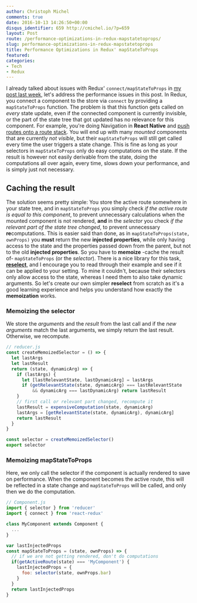 ```yaml
---
author: Christoph Michel
comments: true
date: 2016-10-13 14:26:50+00:00
disqus_identifier: 659 http://cmichel.io/?p=659
layout: Post
route: /performance-optimizations-in-redux-mapstatetoprops/
slug: performance-optimizations-in-redux-mapstatetoprops
title: Performance Optimizations in Redux' mapStateToProps
featured: 
categories:
- Tech
- Redux
---
```


I already talked about issues with Redux' `connect/mapStateToProps` in [my post last week](http://cmichel.io/why-you-should-not-use-mapstatetoprops-too-often/), let's address the performance issues in this post. In Redux, you connect a component to the store via `connect` by providing a `mapStateToProps` function. The problem is that this function gets called on _every_ state update, even if the connected component is currently invisible, or the part of the state tree that got updated has no relevance for this component.
For example, you're doing Navigation in **React Native** and [push routes onto a route stack](https://facebook.github.io/react-native/docs/navigator.html). You will end up with many _mounted_ components that are currently _not visible_, but their `mapStateToProps` will still get called every time the user triggers a state change. This is fine as long as your selectors in `mapStateToProps` only do easy computations on the state. If the result is however not easily derivable from the state, doing the computations all over again, every time, slows down your performance, and is simply just not necessary.

## Caching the result

The solution seems pretty simple: You store the active route somewhere in your state tree, and in `mapStateToProps` you simply check _if the active route is equal to this component_, to prevent unnecessary calculations when the mounted component is not rendered, **and** in the _selector_ you check _if the relevant part of the state tree changed_, to prevent unnecessary **re**computations. This is easier said than done, as in `mapStateToProps(state, ownProps)` you **must** return the new **injected properties**, while only having access to the state and the properties passed down from the parent, but not to the old **injected properties**. So you have to **memoize** -cache the result of- `mapStateToProps` (or the _selector_). There is a nice library for this task, **[reselect](https://github.com/reactjs/reselect)**, and I encourage you to read through their example and see if it can be applied to your setting. To mine it couldn't, because their selectors only allow access to the state, whereas I need them to also take dynamic arguments. So let's create our own simpler **reselect** from scratch as it's a good learning experience and helps you understand how exactly the **memoization** works.

### Memoizing the selector

We store the _arguments_ and the _result_ from the last call and if the _new arguments_ match the last arguments, we simply return the last result. Otherwise, we recompute.

```javascript
// reducer.js
const createMemoizedSelector = () => {
  let lastArgs
  let lastResult
  return (state, dynamicArg) => {
    if (lastArgs) {
      let [lastRelevantState, lastDynamicArg] = lastArgs
      if (getRelevantState(state, dynamicArg) === lastRelevantState
          && dynamicArg === lastDynamicArg) return lastResult
    }
    // first call or relevant part changed, recompute it
    lastResult = expensiveComputation(state, dynamicArg)
    lastArgs = [getRelevantState(state, dynamicArg), dynamicArg]
    return lastResult
  }
}

const selector = createMemoizedSelector()
export selector
```

### Memoizing mapStateToProps

Here, we only call the selector if the component is actually rendered to save on performance. When the component becomes the active route, this will be reflected in a state change and `mapStateToProps` will be called, and only then we do the computation.

```javascript
// Component.js
import { selector } from 'reducer'
import { connect } from 'react-redux'

class MyComponent extends Component {
  ...
}

var lastInjectedProps
const mapStateToProps = (state, ownProps) => {
  // if we are not getting rendered, don't do computations
  if(getActiveRoute(state) === 'MyComponent') {
    lastInjectedProps = {
      foo: selector(state, ownProps.bar)
    }
  }
  return lastInjectedProps
}
```
